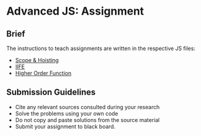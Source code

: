 # Advanced JS: Assignment

## Brief

The instructions to teach assignments are written in the respective JS files:
- [Scope & Hoisting](./var-scope-and-hoisting.js)
- [IIFE](./iife.js)
- [Higher Order Function](./higher-order-func.js)

## Submission Guidelines

- Cite any relevant sources consulted during your research
- Solve the problems using your own code
- Do not copy and paste solutions from the source material
- Submit your assignment to black board.
